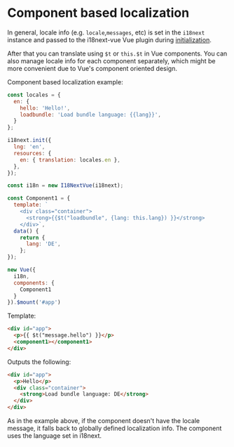 # Component based localization

In general, locale info (e.g. `locale`,`messages`, etc) is set in the `i18next` instance and passed to the i18next-vue Vue plugin during [initialization](./started.md#setup).

After that you can translate using `$t` or `this.$t` in Vue components. You can also manage locale info for each component separately, which might be more convenient due to Vue's component oriented design.

Component based localization example:

```js
const locales = {
  en: {
    hello: 'Hello!',
    loadbundle: 'Load bundle language: {{lang}}',
  }
};

i18next.init({
  lng: 'en',
  resources: {
    en: { translation: locales.en },
  },
});

const i18n = new I18NextVue(i18next);

const Component1 = {
  template: `
    <div class="container">
      <strong>{{$t("loadbundle", {lang: this.lang}) }}</strong>
    </div>`,
  data() {
    return {
      lang: 'DE',
    };
});

new Vue({
  i18n,
  components: {
    Component1
  }
}).$mount('#app')
```

Template:

    
```html
<div id="app">
  <p>{{ $t("message.hello") }}</p>
  <component1></component1>
</div>
```

Outputs the following:

```html
<div id="app">
  <p>Hello</p>
  <div class="container">
    <strong>Load bundle language: DE</strong>
  </div>
</div>
```

As in the example above, if the component doesn't have the locale message, it falls back to globally defined localization info. The component uses the language set in i18next.
